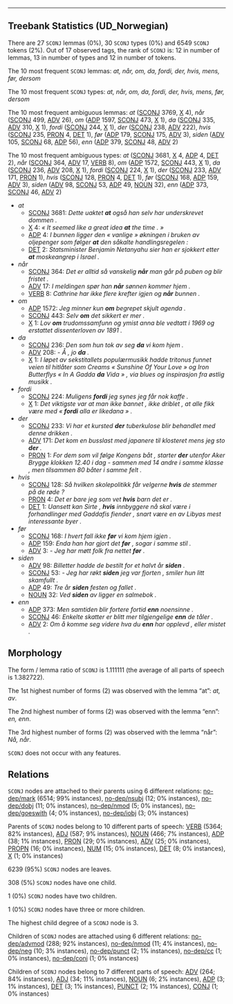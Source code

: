 

--------------------------------------------------------------------------------

## Treebank Statistics (UD_Norwegian)

There are 27 `SCONJ` lemmas (0%), 30 `SCONJ` types (0%) and 6549 `SCONJ` tokens (2%).
Out of 17 observed tags, the rank of `SCONJ` is: 12 in number of lemmas, 13 in number of types and 12 in number of tokens.

The 10 most frequent `SCONJ` lemmas: <em>at, når, om, da, fordi, der, hvis, mens, før, dersom</em>

The 10 most frequent `SCONJ` types:  <em>at, når, om, da, fordi, der, hvis, mens, før, dersom</em>

The 10 most frequent ambiguous lemmas: <em>at</em> ([SCONJ]() 3769, [X]() 4), <em>når</em> ([SCONJ]() 499, [ADV]() 26), <em>om</em> ([ADP]() 1597, [SCONJ]() 473, [X]() 1), <em>da</em> ([SCONJ]() 335, [ADV]() 310, [X]() 1), <em>fordi</em> ([SCONJ]() 244, [X]() 1), <em>der</em> ([SCONJ]() 238, [ADV]() 222), <em>hvis</em> ([SCONJ]() 235, [PRON]() 4, [DET]() 1), <em>før</em> ([ADP]() 179, [SCONJ]() 175, [ADV]() 3), <em>siden</em> ([ADV]() 105, [SCONJ]() 68, [ADP]() 56), <em>enn</em> ([ADP]() 379, [SCONJ]() 48, [ADV]() 2)

The 10 most frequent ambiguous types:  <em>at</em> ([SCONJ]() 3681, [X]() 4, [ADP]() 4, [DET]() 2), <em>når</em> ([SCONJ]() 364, [ADV]() 17, [VERB]() 8), <em>om</em> ([ADP]() 1572, [SCONJ]() 443, [X]() 1), <em>da</em> ([SCONJ]() 236, [ADV]() 208, [X]() 1), <em>fordi</em> ([SCONJ]() 224, [X]() 1), <em>der</em> ([SCONJ]() 233, [ADV]() 171, [PRON]() 1), <em>hvis</em> ([SCONJ]() 128, [PRON]() 4, [DET]() 1), <em>før</em> ([SCONJ]() 168, [ADP]() 159, [ADV]() 3), <em>siden</em> ([ADV]() 98, [SCONJ]() 53, [ADP]() 49, [NOUN]() 32), <em>enn</em> ([ADP]() 373, [SCONJ]() 46, [ADV]() 2)


* <em>at</em>
  * [SCONJ]() 3681: <em>Dette uaktet <b>at</b> også han selv har underskrevet dommen .</em>
  * [X]() 4: <em>« It seemed like a great idea <b>at</b> the time . »</em>
  * [ADP]() 4: <em>I bunnen ligger den « vanlige » økningen i bruken av oljepenger som følger <b>at</b> den såkalte handlingsregelen :</em>
  * [DET]() 2: <em>Statsminister Benjamin Netanyahu sier han er sjokkert etter <b>at</b> moskeangrep i Israel .</em>
* <em>når</em>
  * [SCONJ]() 364: <em>Det er alltid så vanskelig <b>når</b> man går på puben og blir fristet .</em>
  * [ADV]() 17: <em>I meldingen spør han <b>når</b> sønnen kommer hjem .</em>
  * [VERB]() 8: <em>Cathrine har ikke flere krefter igjen og <b>når</b> bunnen .</em>
* <em>om</em>
  * [ADP]() 1572: <em>Jeg minner kun <b>om</b> begrepet skjult agenda .</em>
  * [SCONJ]() 443: <em>Selv <b>om</b> det sikkert er mer .</em>
  * [X]() 1: <em>Lov <b>om</b> trudomssamfunn og ymist anna ble vedtatt i 1969 og erstattet dissenterloven av 1891 .</em>
* <em>da</em>
  * [SCONJ]() 236: <em>Den som hun tok av seg <b>da</b> vi kom hjem .</em>
  * [ADV]() 208: <em>- Å , jo <b>da</b> .</em>
  * [X]() 1: <em>I løpet av sekstitallets populærmusikk hadde tritonus funnet veien til hitlåter som Creams « Sunshine Of Your Love » og Iron Butterflys « In A Gadda <b>da</b> Vida » , via blues og inspirasjon fra østlig musikk .</em>
* <em>fordi</em>
  * [SCONJ]() 224: <em>Muligens <b>fordi</b> jeg synes jeg får nok kaffe .</em>
  * [X]() 1: <em>Det viktigste var at man ikke bannet , ikke driblet , at alle fikk være med « <b>fordi</b> alla er likedana » .</em>
* <em>der</em>
  * [SCONJ]() 233: <em>Vi har et kursted <b>der</b> tuberkulose blir behandlet med denne drikken .</em>
  * [ADV]() 171: <em>Det kom en busslast med japanere til klosteret mens jeg sto <b>der</b> .</em>
  * [PRON]() 1: <em>For dem som vil følge Kongens båt , starter <b>der</b> utenfor Aker Brygge klokken 12.40 i dag - sammen med 14 andre i samme klasse , men tilsammen 80 båter i samme felt .</em>
* <em>hvis</em>
  * [SCONJ]() 128: <em>Så hvilken skolepolitikk får velgerne <b>hvis</b> de stemmer på de røde ?</em>
  * [PRON]() 4: <em>Det er bare jeg som vet <b>hvis</b> barn det er .</em>
  * [DET]() 1: <em>Uansett kan Sirte , <b>hvis</b> innbyggere nå skal være i forhandlinger med Gaddafis fiender , snart være en av Libyas mest interessante byer .</em>
* <em>før</em>
  * [SCONJ]() 168: <em>I hvert fall ikke <b>før</b> vi kom hjem igjen .</em>
  * [ADP]() 159: <em>Enda han har gjort det <b>før</b> , sogar i samme stil .</em>
  * [ADV]() 3: <em>- Jeg har møtt folk fra nettet <b>før</b> .</em>
* <em>siden</em>
  * [ADV]() 98: <em>Billetter hadde de bestilt for et halvt år <b>siden</b> .</em>
  * [SCONJ]() 53: <em>- Jeg har røkt <b>siden</b> jeg var fjorten , smiler hun litt skamfullt .</em>
  * [ADP]() 49: <em>Tre år <b>siden</b> festen og fallet .</em>
  * [NOUN]() 32: <em>Ved <b>siden</b> av ligger en salmebok .</em>
* <em>enn</em>
  * [ADP]() 373: <em>Men samtiden blir fortere fortid <b>enn</b> noensinne .</em>
  * [SCONJ]() 46: <em>Enkelte skatter er blitt mer tilgjengelige <b>enn</b> de tåler .</em>
  * [ADV]() 2: <em>Om å komme seg videre hva du <b>enn</b> har opplevd , eller mistet .</em>

## Morphology

The form / lemma ratio of `SCONJ` is 1.111111 (the average of all parts of speech is 1.382722).

The 1st highest number of forms (2) was observed with the lemma “at”: <em>at, av</em>.

The 2nd highest number of forms (2) was observed with the lemma “enn”: <em>en, enn</em>.

The 3rd highest number of forms (2) was observed with the lemma “når”: <em>Nå, når</em>.

`SCONJ` does not occur with any features.


## Relations

`SCONJ` nodes are attached to their parents using 6 different relations: [no-dep/mark]() (6514; 99% instances), [no-dep/nsubj]() (12; 0% instances), [no-dep/dobj]() (11; 0% instances), [no-dep/nmod]() (5; 0% instances), [no-dep/goeswith]() (4; 0% instances), [no-dep/iobj]() (3; 0% instances)

Parents of `SCONJ` nodes belong to 10 different parts of speech: [VERB]() (5364; 82% instances), [ADJ]() (587; 9% instances), [NOUN]() (466; 7% instances), [ADP]() (38; 1% instances), [PRON]() (29; 0% instances), [ADV]() (25; 0% instances), [PROPN]() (16; 0% instances), [NUM]() (15; 0% instances), [DET]() (8; 0% instances), [X]() (1; 0% instances)

6239 (95%) `SCONJ` nodes are leaves.

308 (5%) `SCONJ` nodes have one child.

1 (0%) `SCONJ` nodes have two children.

1 (0%) `SCONJ` nodes have three or more children.

The highest child degree of a `SCONJ` node is 3.

Children of `SCONJ` nodes are attached using 6 different relations: [no-dep/advmod]() (288; 92% instances), [no-dep/nmod]() (11; 4% instances), [no-dep/neg]() (10; 3% instances), [no-dep/punct]() (2; 1% instances), [no-dep/cc]() (1; 0% instances), [no-dep/conj]() (1; 0% instances)

Children of `SCONJ` nodes belong to 7 different parts of speech: [ADV]() (264; 84% instances), [ADJ]() (34; 11% instances), [NOUN]() (6; 2% instances), [ADP]() (3; 1% instances), [DET]() (3; 1% instances), [PUNCT]() (2; 1% instances), [CONJ]() (1; 0% instances)

